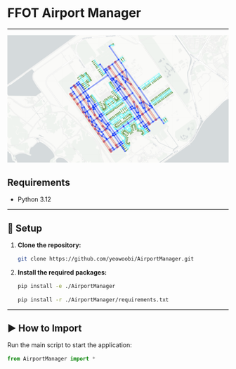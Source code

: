# FFOT Airport Manager

[//]: # (<h4 style="text-align: right"> by Minkyun Park </h4>)

[//]: # (A brief description of your project.)

---

![RKSI_Node_Link.png](Img/RKSI_Node_Link.png)

## Requirements

* Python 3.12

---

## 🚀 Setup

1.  **Clone the repository:**
    ```bash
    git clone https://github.com/yeowoobi/AirportManager.git
    ```

[//]: # (2.  **Create and activate a virtual environment:**)

[//]: # ()
[//]: # (    * **macOS / Linux:**)

[//]: # (        ```bash)

[//]: # (        python3 -m venv venv)

[//]: # (        source venv/bin/activate)

[//]: # (        ```)

[//]: # ()
[//]: # (    * **Windows:**)

[//]: # (        ```bash)

[//]: # (        python -m venv venv)

[//]: # (        .\venv\Scripts\activate)

[//]: # (        ```)

2.  **Install the required packages:**
    ```bash
    pip install -e ./AirportManager
    ```
    ```bash
    pip install -r ./AirportManager/requirements.txt
    ```

---

## ▶️ How to Import

Run the main script to start the application:
```python
from AirportManager import *
```
